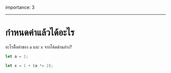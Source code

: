 importance: 3

---

# กำหนดค่าแล้วได้อะไร

อะไรคืือค่าของ `a` และ `x` จากโค้ดด้านล่าง?

```js
let a = 2;

let x = 1 + (a *= 2);
```

